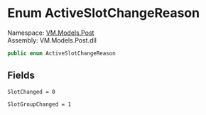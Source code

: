 # <a id="VM_Models_Post_ActiveSlotChangeReason"></a> Enum ActiveSlotChangeReason

Namespace: [VM.Models.Post](VM.Models.Post.md)  
Assembly: VM.Models.Post.dll  

```csharp
public enum ActiveSlotChangeReason
```

## Fields

`SlotChanged = 0` 

`SlotGroupChanged = 1` 


